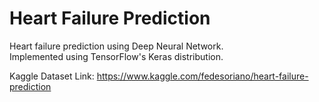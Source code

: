 # Heart Failure Prediction
Heart failure prediction using Deep Neural Network.  
Implemented using TensorFlow's Keras distribution.  
  
Kaggle Dataset Link: https://www.kaggle.com/fedesoriano/heart-failure-prediction
